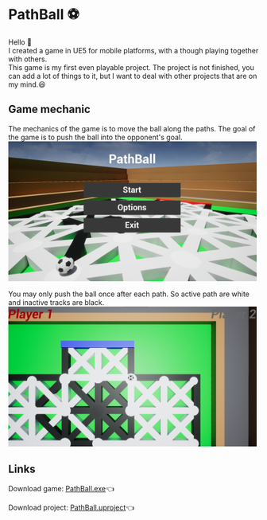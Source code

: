 # PathBall :soccer:
Hello :wave:<br>
I created a game in UE5 for mobile platforms, with a though playing together with others.<br>
This game is my first even playable project.
The project is not finished, you can add a lot of things to it, but I want to deal with other projects that are on my mind.:satisfied:

## Game mechanic
The mechanics of the game is to move the ball along the paths. The goal of the game is to push the ball into the opponent's goal.
<img src="images/menu.png" alt="img_1" width="500px"><br>

You may only push the ball once after each path. So active path are white and inactive tracks are black.
<img src="images/game.png" alt="img_2" width="500px"><br>

## Links
Download game: <a href="https://drive.google.com/file/d/1Sh3jXoLWhmZc6MNdcmapXNZMLjIjyelw/view?usp=sharing">PathBall.exe</a>:point_left:<br>

Download project: <a href="Edit_Project_PathBall.zip">PathBall.uproject</a>:point_left:
